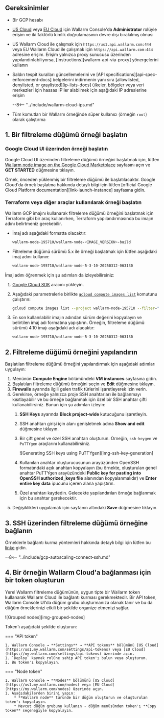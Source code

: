 ## Gereksinimler

* Bir GCP hesabı
* [US Cloud](https://us1.my.wallarm.com/) veya [EU Cloud](https://my.wallarm.com/) için Wallarm Console'da **Administrator** rolüyle erişim ve iki faktörlü kimlik doğrulamasının devre dışı bırakılmış olması
* US Wallarm Cloud ile çalışmak için `https://us1.api.wallarm.com:444` veya EU Wallarm Cloud ile çalışmak için `https://api.wallarm.com:444` adresine erişim. Erişim yalnızca proxy sunucusu üzerinden yapılandırılabiliyorsa, [instructions][wallarm-api-via-proxy] yönergelerini kullanın
* Saldırı tespit kuralları güncellemelerini ve [API specifications][api-spec-enforcement-docs] belgelerini indirmenin yanı sıra [allowlisted, denylisted, or graylisted][ip-lists-docs] ülkeler, bölgeler veya veri merkezleri için hassas IP'ler alabilmek için aşağıdaki IP adreslerine erişim

    --8<-- "../include/wallarm-cloud-ips.md"
* Tüm komutları bir Wallarm örneğinde süper kullanıcı (örneğin `root`) olarak çalıştırma

## 1. Bir filtreleme düğümü örneği başlatın

### Google Cloud UI üzerinden örneği başlatın

Google Cloud UI üzerinden filtreleme düğümü örneğini başlatmak için, lütfen [Wallarm node image on the Google Cloud Marketplace](https://console.cloud.google.com/launcher/details/wallarm-node-195710/wallarm-node) sayfasını açın ve **GET STARTED** düğmesine tıklayın.

Örnek, önceden yüklenmiş bir filtreleme düğümü ile başlatılacaktır. Google Cloud'da örnek başlatma hakkında detaylı bilgi için lütfen [official Google Cloud Platform documentation][link-launch-instance] sayfasına gidin.

### Terraform veya diğer araçlar kullanılarak örneği başlatın

Wallarm GCP imajını kullanarak filtreleme düğümü örneğini başlatmak için Terraform gibi bir araç kullanırken, Terraform yapılandırmasında bu imajın adını belirtmeniz gerekebilir.

* İmaj adı aşağıdaki formatta olacaktır:

    ```bash
    wallarm-node-195710/wallarm-node-<IMAGE_VERSION>-build
    ```
* Filtreleme düğümü sürümü 5.x ile örneği başlatmak için lütfen aşağıdaki imaj adını kullanın:

    ```bash
    wallarm-node-195710/wallarm-node-5-3-10-20250312-063130
    ```

İmaj adını öğrenmek için şu adımları da izleyebilirsiniz:

1. [Google Cloud SDK](https://cloud.google.com/sdk/docs/install) aracını yükleyin.
2. Aşağıdaki parametrelerle birlikte [`gcloud compute images list`](https://cloud.google.com/sdk/gcloud/reference/compute/images/list) komutunu çalıştırın:

    ```bash
    gcloud compute images list --project wallarm-node-195710 --filter="name~'wallarm-node-5-2-*'" --no-standard-images
    ```
3. En son kullanılabilir imajın adından sürüm değerini kopyalayın ve belirtilen imaj adı formatına yapıştırın. Örneğin, filtreleme düğümü sürümü 4.10 imajı aşağıdaki adı alacaktır:

    ```bash
    wallarm-node-195710/wallarm-node-5-3-10-20250312-063130
    ```

## 2. Filtreleme düğümü örneğini yapılandırın

Başlatılan filtreleme düğümü örneğini yapılandırmak için aşağıdaki adımları uygulayın:

1. Menünün **Compute Engine** bölümündeki **VM instances** sayfasına gidin.
2. Başlatılan filtreleme düğümü örneğini seçin ve **Edit** düğmesine tıklayın.
3. **Firewalls** ayarında ilgili gelen trafik türlerini işaretleyerek izin verin.
4. Gerekirse, örneğe yalnızca proje SSH anahtarları ile bağlanmayı kısıtlayabilir ve bu örneğe bağlanmak için özel bir SSH anahtar çifti kullanabilirsiniz. Bunun için şu adımları izleyin:
    1. **SSH Keys** ayarında **Block project-wide** kutucuğunu işaretleyin.
    2. SSH anahtarı girişi için alanı genişletmek adına **Show and edit** düğmesine tıklayın.
    3. Bir çift genel ve özel SSH anahtarı oluşturun. Örneğin, `ssh-keygen` ve `PuTTYgen` araçlarını kullanabilirsiniz.
       
        ![Generating SSH keys using PuTTYgen][img-ssh-key-generation]

    4. Kullanılan anahtar oluşturucusunun arayüzünden OpenSSH formatındaki açık anahtarı kopyalayın (bu örnekte, oluşturulan genel anahtar PuTTYgen arayüzündeki **Public key for pasting into OpenSSH authorized_keys file** alanından kopyalanmalıdır) ve **Enter entire key data** ipucunu içeren alana yapıştırın.
    5. Özel anahtarı kaydedin. Gelecekte yapılandırılan örneğe bağlanmak için bu anahtar gerekecektir.
5. Değişiklikleri uygulamak için sayfanın altındaki **Save** düğmesine tıklayın.

## 3. SSH üzerinden filtreleme düğümü örneğine bağlanın

Örneklerle bağlantı kurma yöntemleri hakkında detaylı bilgi için lütfen bu [linke](https://cloud.google.com/compute/docs/instances/connecting-to-instance) gidin.

--8<-- "../include/gcp-autoscaling-connect-ssh.md"

## 4. Bir örneğin Wallarm Cloud'a bağlanması için bir token oluşturun

Yerel Wallarm filtreleme düğümünün, uygun tipte bir Wallarm token kullanarak Wallarm Cloud ile bağlantı kurması gerekmektedir. Bir API token, Wallarm Console UI'da düğüm grubu oluşturmanıza olanak tanır ve bu da düğüm örneklerinizi etkili bir şekilde organize etmenizi sağlar.

![Grouped nodes][img-grouped-nodes]

Token'ı aşağıdaki şekilde oluşturun:

=== "API token"

    1. Wallarm Console → **Settings** → **API tokens** bölümünü [US Cloud](https://us1.my.wallarm.com/settings/api-tokens) veya [EU Cloud](https://my.wallarm.com/settings/api-tokens) üzerinde açın.
    1. `Deploy` kaynak rolüne sahip API token'ı bulun veya oluşturun.
    1. Bu token'ı kopyalayın.
=== "Node token"

    1. Wallarm Console → **Nodes** bölümünü [US Cloud](https://us1.my.wallarm.com/nodes) veya [EU Cloud](https://my.wallarm.com/nodes) üzerinde açın.
    1. Aşağıdakilerden birini yapın: 
        * **Wallarm node** türünde bir düğüm oluşturun ve oluşturulan token'ı kopyalayın.
        * Mevcut düğüm grubunu kullanın - düğüm menüsünden token'ı **Copy token** seçeneğiyle kopyalayın.